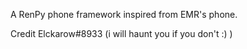 A RenPy phone framework inspired from EMR's phone.

Credit Elckarow#8933 (i will haunt you if you don't :) )
